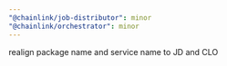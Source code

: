 ```yaml
---
"@chainlink/job-distributor": minor
"@chainlink/orchestrator": minor
---
```


realign package name and service name to JD and CLO
